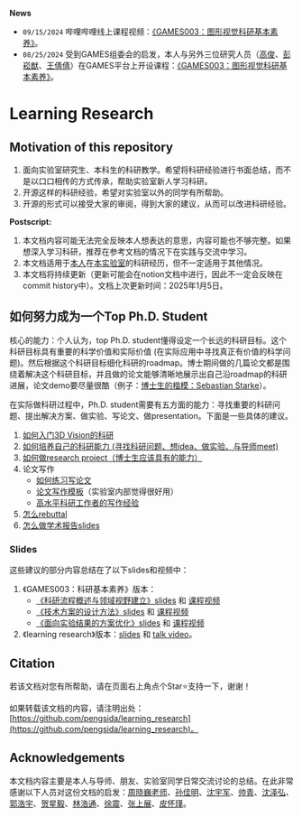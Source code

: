 **News**

* `09/15/2024` 哔哩哔哩线上课程视频：[《GAMES003：图形视觉科研基本素养》](https://www.bilibili.com/video/BV1RitTezEa9/?vd_source=1b53504d594b3b106e5065f1298139ba)。
* `08/25/2024` 受到GAMES组委会的启发，本人与另外三位研究人员（[高俊](https://www.cs.toronto.edu/~jungao/)、[彭崧猷](https://pengsongyou.github.io/)、[王倩倩](https://qianqianwang68.github.io/)）在GAMES平台上开设课程：[《GAMES003：图形视觉科研基本素养》](https://pengsida.net/games003/)。<br>

# Learning Research

## Motivation of this repository

1. 面向实验室研究生、本科生的科研教学。希望将科研经验进行书面总结，而不是以口口相传的方式传承，帮助实验室新人学习科研。
2. 开源这样的科研经验，希望对实验室以外的同学有所帮助。
3. 开源的形式可以接受大家的审阅，得到大家的建议，从而可以改进科研经验。

**Postscript:**
1. 本文档内容可能无法完全反映本人想表达的意思，内容可能也不够完整。如果想深入学习科研，推荐在参考文档的情况下在实践与交流中学习。
2. 本文档适用于[本人](https://pengsida.net/)在[本实验室](https://xzhou.me/)的科研经历，但不一定适用于其他情况。
3. 本文档将持续更新（更新可能会在notion文档中进行，因此不一定会反映在commit history中）。文档上次更新时间：2025年1月5日。

## 如何努力成为一个Top Ph.D. Student

<!-- 要做好这个科研经验总结，需要先回答一个问题：Top Ph.D. student具备哪些方面的能力？ -->

核心的能力：个人认为，top Ph.D. student懂得设定一个长远的科研目标。这个科研目标具有重要的科学价值和实际价值 (在实际应用中寻找真正有价值的科学问题)。然后根据这个科研目标细化科研的roadmap。博士期间做的几篇论文都是围绕着解决这个科研目标，并且做的论文能够清晰地展示出自己沿roadmap的科研进展，论文demo要尽量很酷（例子：[博士生的楷模：Sebastian Starke](https://pengsida.notion.site/Sebastian-Starke-1713fe292ff1808eb33be93ea2d79ad9?pvs=4)）。

在实际做科研过程中，Ph.D. student需要有五方面的能力：寻找重要的科研问题、提出解决方案、做实验、写论文、做presentation。下面是一些具体的建议。
1. [如何入门3D Vision的科研](./getting_started_in_research.md)
2. [如何培养自己的科研能力 (寻找科研问题、想idea、做实验、与导师meet)](./getting_advanced_in_research.md)
3. [如何做research project（博士生应该具有的能力）](https://pengsida.notion.site/research-project-b43507ef26d044bd888ac29f4736e116)
4. 论文写作
    - [如何练习写论文](https://pengsida.notion.site/c13c7e52aab64c1a8e3576b97fcb9851)
    - [论文写作模板](https://pengsida.notion.site/c1a22465a0fa4b15a12985223916048e)（实验室内部觉得很好用）
    - [高水平科研工作者的写作经验](https://pengsida.notion.site/74aef88b9187439fa4e301704f6eb49a)
5. [怎么rebuttal](https://pengsida.notion.site/rebuttal-af99ce47103e4917b6a5bd1fd4b3c022)
6. [怎么做学术报告slides](https://pengsida.notion.site/slides-810f02670691444f8c94cc3d5b76dcbc)

### Slides

这些建议的部分内容总结在了以下slides和视频中：
1. 《GAMES003：科研基本素养》版本：
   - [《科研流程概述与领域视野建立》slides](https://pengsida.net/games003/GAMES003_files/week_1.pdf) 和 [课程视频](https://www.bilibili.com/video/BV1RitTezEa9?p=1)
   - [《技术方案的设计方法》slides](https://pengsida.net/games003/GAMES003_files/week_3.pdf) 和 [课程视频](https://www.bilibili.com/video/BV1RitTezEa9?p=3)
   - [《面向实验结果的方案优化》slides](https://pengsida.net/games003/GAMES003_files/week_5.pdf) 和 [课程视频](https://www.bilibili.com/video/BV1RitTezEa9?p=5)
2. 《learning research》版本：[slides](https://pengsida.net/files/learning_research_v4.pdf) 和 [talk video](https://www.bilibili.com/video/BV1DA4m1V7D3/)。

## Citation

若该文档对您有所帮助，请在页面右上角点个Star⭐支持一下，谢谢！

如果转载该文档的内容，请注明出处：[https://github.com/pengsida/learning_research](https://github.com/pengsida/learning_research)。

## Acknowledgements

本文档内容主要是本人与导师、朋友、实验室同学日常交流讨论的总结。在此非常感谢以下人员对这份文档的启发：[周晓巍老师](https://xzhou.me/)、[孙佳明](https://jiamingsun.ml/)、[沈宇军](https://shenyujun.github.io/)、[帅青](https://chingswy.github.io/)、[沈泽弘](https://zehongs.github.io/)、[郭浩宇](https://github.com/ghy0324)、[贺星毅](https://github.com/hxy-123)、[林浩通](https://haotongl.github.io/)、[徐震](https://github.com/dendenxu)、[张上展](https://zhanghe3z.github.io/)、[皮怀瑾](https://github.com/phj128)。
